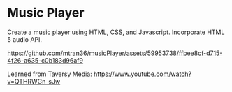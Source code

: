 ﻿# Music Player

Create a music player using HTML, CSS, and Javascript. Incorporate HTML 5 audio API.

https://github.com/mtran36/musicPlayer/assets/59953738/ffbee8cf-d715-4f26-a635-c0b183d96af9

Learned from Taversy Media: https://www.youtube.com/watch?v=QTHRWGn_sJw

